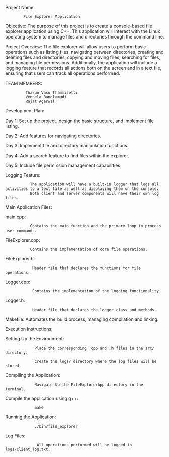 Project Name:

            
            File Explorer Application

    
Objective:
            The purpose of this project is to create a console-based file explorer application using C++. 
            This application will interact with the Linux operating system to manage files and directories through the command line.

Project Overview: 
                  The file explorer will allow users to perform basic operations such as listing files, navigating between directories, creating and deleting files and directories,
                  copying and moving files, searching for files, and managing file permissions. Additionally, the application will include a logging feature that records all actions 
                  both on the screen and in a text file, ensuring that users can track all operations performed.

TEAM MEMBERS:

             Tharun Vasu Thammisetti
             Vennela Bandlamudi
             Rajat Agarwal


Development Plan:

Day 1: Set up the project, design the basic structure, and implement file listing.

Day 2: Add features for navigating directories.

Day 3: Implement file and directory manipulation functions.

Day 4: Add a search feature to find files within the explorer.

Day 5: Include file permission management capabilities.

Logging Feature:

               The application will have a built-in logger that logs all activities to a text file as well as displaying them on the console.
               Both client and server components will have their own log files.


Main Application Files:

main.cpp:    

               Contains the main function and the primary loop to process user commands.

FileExplorer.cpp:
               
               Contains the implementation of core file operations.

FileExplorer.h:

                Header file that declares the functions for file operations.
 
 Logger.cpp:    
           
                Contains the implementation of the logging functionality.

Logger.h:  

                Header file that declares the logger class and methods.

Makefile: 
                Automates the build process, managing compilation and linking.
                
Execution Instructions:

 Setting Up the Environment:

                 Place the corresponding .cpp and .h files in the src/ directory.

                 Create the logs/ directory where the log files will be stored.

 Compiling the Application:

                 Navigate to the FileExplorerApp directory in the terminal.

 Compile the application using g++:

                 make

 
 Running the Application:

                 ./bin/file_explorer



 Log Files:

                  All operations performed will be logged in logs/client_log.txt.
                
               


















